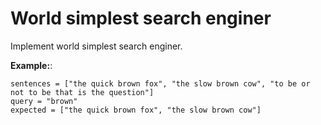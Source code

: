 # World simplest search enginer

Implement world simplest search enginer.

**Example:**:

    sentences = ["the quick brown fox", "the slow brown cow", "to be or not to be that is the question"]
    query = "brown"
    expected = ["the quick brown fox", "the slow brown cow"]
